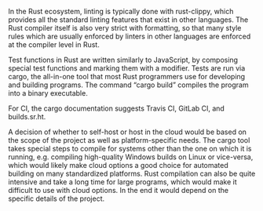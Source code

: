 In the Rust ecosystem, linting is typically done with rust-clippy, which provides all the standard linting features that exist in other languages. The Rust compiler itself is also very strict with formatting, so that many style rules which are usually enforced by linters in other languages are enforced at the compiler level in Rust.

Test functions in Rust are written similarly to JavaScript, by composing special test functions and marking them with a modifier. Tests are run via cargo, the all-in-one tool that most Rust programmers use for developing and building programs. The command “cargo build” compiles the program into a binary executable.

For CI, the cargo documentation suggests Travis CI, GitLab CI, and builds.sr.ht.

A decision of whether to self-host or host in the cloud would be based on the scope of the project as well as platform-specific needs. The cargo tool takes special steps to compile for systems other than the one on which it is running, e.g. compiling high-quality Windows builds on Linux or vice-versa, which would likely make cloud options a good choice for automated building on many standardized platforms. Rust compilation can also be quite intensive and take a long time for large programs, which would make it difficult to use with cloud options. In the end it would depend on the specific details of the project.
